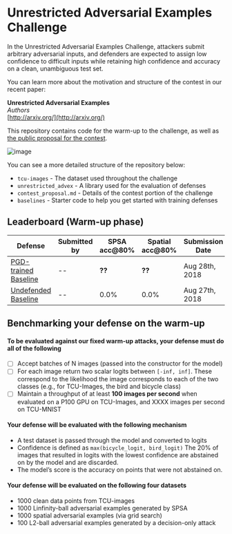 # Unrestricted Adversarial Examples Challenge

In the Unrestricted Adversarial Examples Challenge, attackers submit arbitrary adversarial inputs, and defenders are expected to assign low confidence to difficult inputs while retaining high confidence and accuracy on a clean, unambiguous test set. 

You can learn more about the motivation and structure of the contest in our recent paper:

**Unrestricted Adversarial Examples**<br>
*Authors*<br>
[http://arxiv.org/](http://arxiv.org/)

This repository contains code for the warm-up to the challenge, as well as [the public proposal for the contest](https://github.com/google/unrestricted-adversarial-examples/blob/master/contest_proposal.md). 

![image](https://user-images.githubusercontent.com/306655/44686400-f0b74800-aa02-11e8-8967-fa354244813f.png)

You can see a more detailed structure of the repository below:

* `tcu-images` - The dataset used throughout the challenge
* `unrestricted_advex` - A library used for the evaluation of defenses
* `contest_proposal.md` - Details of the contest portion of the challenge
* `baselines` - Starter code to help you get started with training defenses
  
## Leaderboard (Warm-up phase)

| Defense               | Submitted by  | SPSA acc@80% | Spatial acc@80% | Submission Date |
| --------------------- | ------------- | ------------ |--------------- | --------------- |
| [PGD-trained Baseline](https://github.com/google/unrestricted-adversarial-examples/tree/master/unrestricted_advex/pytorch_resnet_baseline)  |  --           |    **??**    |     **??**     |  Aug 28th, 2018 |
| [Undefended Baseline](https://github.com/google/unrestricted-adversarial-examples/tree/master/unrestricted_advex/pytorch_resnet_baseline)   |  --           |    0.0%    |     0.0%     |  Aug 27th, 2018 |


## Benchmarking your defense on the warm-up

#### To be evaluated against our fixed warm-up attacks, your defense must do all of the following

- [ ] Accept batches of N images (passed into the constructor for the model)
- [ ] For each image return two scalar logits between `[-inf, inf]`. These correspond to the likelihood the image corresponds to each of the two classes (e.g., for TCU-Images, the bird and bicycle class)
- [ ] Maintain a throughput of at least **100 images per second** when evaluated on a P100 GPU on TCU-Images, and XXXX images per second on TCU-MNIST

#### Your defense will be evaluated with the following mechanism

- A test dataset is passed through the model and converted to logits
- Confidence is defined as `max(bicycle_logit, bird_logit)` The 20% of images that resulted in logits with the lowest confidence are abstained on by the model and are discarded.
- The model’s score is the accuracy on points that were not abstained on.

#### Your defense will be evaluated on the following four datasets

- 1000 clean data points from TCU-images
- 1000 Linfinity-ball adversarial examples generated by SPSA
- 1000 spatial adversarial examples (via grid search)
- 100 L2-ball adversarial examples generated by a decision-only attack
